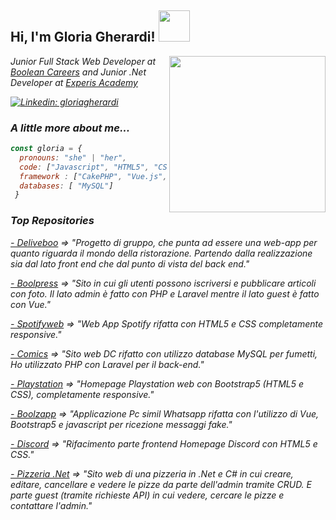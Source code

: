 <h2> Hi, I'm Gloria Gherardi! <img src="https://media.giphy.com/media/mGcNjsfWAjY5AEZNw6/giphy.gif" width="50"></h2>
<img align='right' src="https://static.vecteezy.com/system/resources/previews/000/229/542/original/young-caucasian-woman-as-female-developer-profession-vector.jpg" width="250">
<p><em>Junior Full Stack Web Developer at <a href="https://boolean.careers/">Boolean Careers</a> and 
<em>Junior .Net Developer at <a href="https://experisacademy.it/it">Experis Academy</a>

</em></p>


[![Linkedin: gloriagherardi](https://img.shields.io/badge/-gloriagherardi-blue?style=flat-square&logo=Linkedin&logoColor=white&link=https://www.linkedin.com/in/gloria-gherardi//)](https://www.linkedin.com/in/gloria-gherardi//)


### A little more about me...  

```javascript
const gloria = {
  pronouns: "she" | "her",
  code: ["Javascript", "HTML5", "CSS", "C#", "PHP"],
  framework : ["CakePHP", "Vue.js", "Laravel", "Bootstrap", ".Net"],
  databases: [ "MySQL"]
 }
 ```
 ### Top Repositories

 <p><em><a href="https://github.com/gloriaghe/Deliveboo">- Deliveboo</a> => "Progetto di gruppo, che punta ad essere una web-app per quanto riguarda il mondo della ristorazione. Partendo dalla realizzazione sia dal lato front end che dal punto di vista del back end."
 <p><em><a href="https://github.com/gloriaghe/boolpress">- Boolpress</a> => "Sito in cui gli utenti possono iscriversi e pubblicare articoli con foto. Il lato admin è fatto con PHP e Laravel mentre il lato guest è fatto con Vue."
 <p><em><a href="https://github.com/gloriaghe/spotifyweb">- Spotifyweb</a> => "Web App Spotify rifatta con HTML5 e CSS completamente responsive."
 <p><em><a href="https://github.com/gloriaghe/laravel-Comics">- Comics</a> => "Sito web DC rifatto con utilizzo database MySQL per fumetti, Ho utilizzato PHP con Laravel per il back-end."
 <p><em><a href="https://github.com/gloriaghe/playstation">- Playstation</a> => "Homepage Playstation web con Bootstrap5 (HTML5 e CSS), completamente responsive."
 <p><em><a href="https://github.com/gloriaghe/vue-boolzapp">- Boolzapp</a> => "Applicazione Pc simil Whatsapp rifatta con l'utilizzo di Vue, Bootstrap5 e javascript per ricezione messaggi fake."
 <p><em><a href="https://github.com/gloriaghe/discord">- Discord</a> => "Rifacimento parte frontend Homepage Discord con HTML5 e CSS."
 <p><em><a href="https://github.com/gloriaghe/la-mia-pizzeria-crud-webapi">- Pizzeria .Net</a> => "Sito web di una pizzeria in .Net e C# in cui creare, editare, cancellare e vedere le pizze da parte dell'admin tramite CRUD. E parte guest (tramite richieste API) in cui vedere, cercare le pizze e contattare l'admin."




